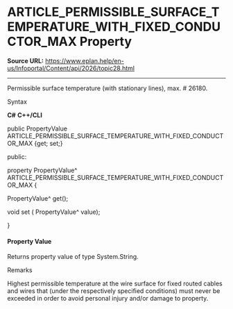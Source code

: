 # ARTICLE_PERMISSIBLE_SURFACE_TEMPERATURE_WITH_FIXED_CONDUCTOR_MAX Property

**Source URL:** https://www.eplan.help/en-us/Infoportal/Content/api/2026/topic28.html

---

Permissible surface temperature (with stationary lines), max. # 26180.

Syntax

**C#**
**C++/CLI**


public PropertyValue ARTICLE_PERMISSIBLE_SURFACE_TEMPERATURE_WITH_FIXED_CONDUCTOR_MAX {get; set;}

public:

property PropertyValue^ ARTICLE_PERMISSIBLE_SURFACE_TEMPERATURE_WITH_FIXED_CONDUCTOR_MAX {

   PropertyValue^ get();

   void set (    PropertyValue^ value);

}


#### Property Value

Returns property value of type System.String.

Remarks

Highest permissible temperature at the wire surface for fixed routed cables and wires that (under the respectively specified conditions) must never be exceeded in order to avoid personal injury and/or damage to property.
